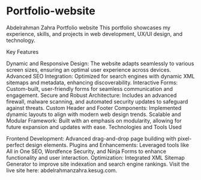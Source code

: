 # Portfolio-website
Abdelrahman Zahra Portfolio website
This portfolio showcases my experience, skills, and projects in web development, UX/UI design, and technology.

Key Features

Dynamic and Responsive Design: The website adapts seamlessly to various screen sizes, ensuring an optimal user experience across devices.
Advanced SEO Integration: Optimized for search engines with dynamic XML sitemaps and metadata, enhancing discoverability.
Interactive Forms: Custom-built, user-friendly forms for seamless communication and engagement.
Secure and Robust Architecture: Includes an advanced firewall, malware scanning, and automated security updates to safeguard against threats.
Custom Header and Footer Components: Implemented dynamic layouts to align with modern web design trends.
Scalable and Modular Framework: Built with an emphasis on modularity, allowing for future expansion and updates with ease.
Technologies and Tools Used

Frontend Development: Advanced drag-and-drop page building with pixel-perfect design elements.
Plugins and Enhancements: Leveraged tools like All in One SEO, Wordfence Security, and Ninja Forms to enhance functionality and user interaction.
Optimization: Integrated XML Sitemap Generator to improve site indexation and search engine rankings.
Visit the live site here: abdelrahmanzahra.kesug.com.
